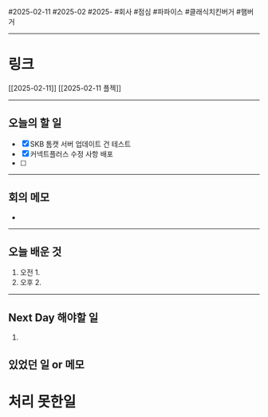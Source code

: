 #2025-02-11 #2025-02 #2025- 
#회사 #점심 #파파이스 #클래식치킨버거 #햄버거

------
# 링크 
[[2025-02-11]] [[2025-02-11 플젝]]

---
## 오늘의 할 일
- [x] SKB 톰캣 서버 업데이트 건 테스트
- [x] 커넥트플러스 수정 사항 배포
- [ ] 
---
## 회의 메모
- 
---
## 오늘 배운 것
1. 오전
    1. 
2. 오후
    2. 
---
## Next Day 해야할 일
1. 


## 있었던 일 or 메모


# 처리 못한일